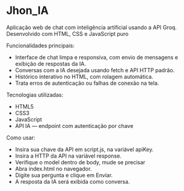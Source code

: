 # Jhon_IA
Aplicação web de chat com inteligência artificial usando a API Groq. Desenvolvido com HTML, CSS e JavaScript puro

Funcionalidades principais:
 - Interface de chat limpa e responsiva, com envio de mensagens e exibição de respostas da IA.
 - Conversas com a IA desejada usando fetch e API HTTP padrão.
 - Histórico interativo no HTML, com rolagem automática.
 - Trata erros de autenticação ou falhas de conexão na tela.

Tecnologias utilizadas:
 - HTML5
 - CSS3
 - JavaScript
 - API IA — endpoint com autenticação por chave

Como usar:
 - Insira sua chave da API em script.js, na variável apiKey.
 - Insira a HTTP da API na variável response.
 - Verifique o model dentro de body, mude se precisar
 - Abra index.html no navegador.
 - Digite sua pergunta e clique em Enviar.
 - A resposta da IA será exibida como conversa.
